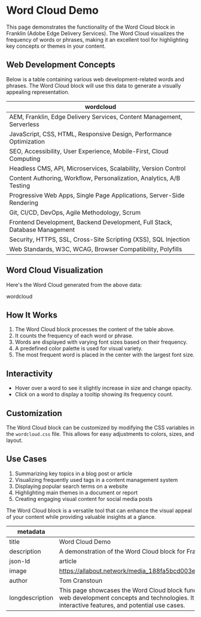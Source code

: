 # Word Cloud Demo

This page demonstrates the functionality of the Word Cloud block in Franklin (Adobe Edge Delivery Services). The Word Cloud visualizes the frequency of words or phrases, making it an excellent tool for highlighting key concepts or themes in your content.

## Web Development Concepts

Below is a table containing various web development-related words and phrases. The Word Cloud block will use this data to generate a visually appealing representation.

| wordcloud |
|-----------|
| AEM, Franklin, Edge Delivery Services, Content Management, Serverless |
| JavaScript, CSS, HTML, Responsive Design, Performance Optimization |
| SEO, Accessibility, User Experience, Mobile-First, Cloud Computing |
| Headless CMS, API, Microservices, Scalability, Version Control |
| Content Authoring, Workflow, Personalization, Analytics, A/B Testing |
| Progressive Web Apps, Single Page Applications, Server-Side Rendering |
| Git, CI/CD, DevOps, Agile Methodology, Scrum |
| Frontend Development, Backend Development, Full Stack, Database Management |
| Security, HTTPS, SSL, Cross-Site Scripting (XSS), SQL Injection |
| Web Standards, W3C, WCAG, Browser Compatibility, Polyfills |

## Word Cloud Visualization

Here's the Word Cloud generated from the above data:

wordcloud

## How It Works

1. The Word Cloud block processes the content of the table above.
2. It counts the frequency of each word or phrase.
3. Words are displayed with varying font sizes based on their frequency.
4. A predefined color palette is used for visual variety.
5. The most frequent word is placed in the center with the largest font size.

## Interactivity

- Hover over a word to see it slightly increase in size and change opacity.
- Click on a word to display a tooltip showing its frequency count.

## Customization

The Word Cloud block can be customized by modifying the CSS variables in the `wordcloud.css` file. This allows for easy adjustments to colors, sizes, and layout.

## Use Cases

1. Summarizing key topics in a blog post or article
2. Visualizing frequently used tags in a content management system
3. Displaying popular search terms on a website
4. Highlighting main themes in a document or report
5. Creating engaging visual content for social media posts

The Word Cloud block is a versatile tool that can enhance the visual appeal of your content while providing valuable insights at a glance.

| metadata |  |
|----------|------|
| title | Word Cloud Demo |
| description | A demonstration of the Word Cloud block for Franklin |
| json-ld | article |
| image | https://allabout.network/media_188fa5bcd003e5a2d56e7ad3ca233300c9e52f1e5.png |
| author | Tom Cranstoun |
| longdescription | This page showcases the Word Cloud block functionality in Franklin, visualizing common web development concepts and technologies. It demonstrates how to use the block, its interactive features, and potential use cases. |
